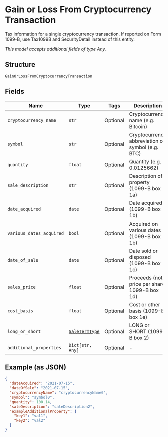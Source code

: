 
# Gain or Loss From Cryptocurrency Transaction

Tax information for a single cryptocurrency transaction. If reported on Form 1099-B, use Tax1099B and SecurityDetail instead of this entity.

*This model accepts additional fields of type Any.*

## Structure

`GainOrLossFromCryptocurrencyTransaction`

## Fields

| Name | Type | Tags | Description |
|  --- | --- | --- | --- |
| `cryptocurrency_name` | `str` | Optional | Cryptocurrency name (e.g. Bitcoin) |
| `symbol` | `str` | Optional | Cryptocurrency abbreviation or symbol (e.g. BTC) |
| `quantity` | `float` | Optional | Quantity (e.g. 0.0125662) |
| `sale_description` | `str` | Optional | Description of property (1099-B box 1a) |
| `date_acquired` | `date` | Optional | Date acquired (1099-B box 1b) |
| `various_dates_acquired` | `bool` | Optional | Acquired on various dates (1099-B box 1b) |
| `date_of_sale` | `date` | Optional | Date sold or disposed (1099-B box 1c) |
| `sales_price` | `float` | Optional | Proceeds (not price per share, 1099-B box 1d) |
| `cost_basis` | `float` | Optional | Cost or other basis (1099-B box 1e) |
| `long_or_short` | [`SaleTermType`](../../doc/models/sale-term-type.md) | Optional | LONG or SHORT (1099-B box 2) |
| `additional_properties` | `Dict[str, Any]` | Optional | - |

## Example (as JSON)

```json
{
  "dateAcquired": "2021-07-15",
  "dateOfSale": "2021-07-15",
  "cryptocurrencyName": "cryptocurrencyName6",
  "symbol": "symbol0",
  "quantity": 100.14,
  "saleDescription": "saleDescription2",
  "exampleAdditionalProperty": {
    "key1": "val1",
    "key2": "val2"
  }
}
```

